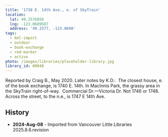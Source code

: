 ```yaml
---
title: '1738 E. 14th Ave., e. of SkyTrain'
location:
  lat: 49.2576856
  lng: -123.0689587
  address: '49.2577, -123.0690'
tags:
  - kml-import
  - outdoor
  - book-exchange
  - red-marker
  - active
photo: /images/libraries/placeholder-library.jpg
library_id: 00048
---
```

Reported by Craig B., May 2020.
Later notes by K.D.:  The closest house, e. of the book exchange, is 1740 E. 14th.
In MacInnis Park, the grassy area in the SkyTrain right-of-way.  Commercial Dr.—Victoria Dr.
Not 1746 or 1748.  
Across the street, to the n.e., is 1747 E 14th Ave.

## History
- **2024-Aug-08** - Imported from Vancouver Little Libraries 2025.8.6.revision
